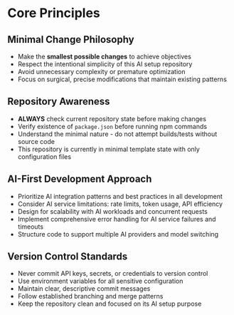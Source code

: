 # Core Principles

## Minimal Change Philosophy
- Make the **smallest possible changes** to achieve objectives
- Respect the intentional simplicity of this AI setup repository
- Avoid unnecessary complexity or premature optimization
- Focus on surgical, precise modifications that maintain existing patterns

## Repository Awareness
- **ALWAYS** check current repository state before making changes
- Verify existence of `package.json` before running npm commands
- Understand the minimal nature - do not attempt builds/tests without source code
- This repository is currently in minimal template state with only configuration files

## AI-First Development Approach
- Prioritize AI integration patterns and best practices in all development
- Consider AI service limitations: rate limits, token usage, API efficiency
- Design for scalability with AI workloads and concurrent requests
- Implement comprehensive error handling for AI service failures and timeouts
- Structure code to support multiple AI providers and model switching

## Version Control Standards
- Never commit API keys, secrets, or credentials to version control
- Use environment variables for all sensitive configuration
- Maintain clear, descriptive commit messages
- Follow established branching and merge patterns
- Keep the repository clean and focused on its AI setup purpose